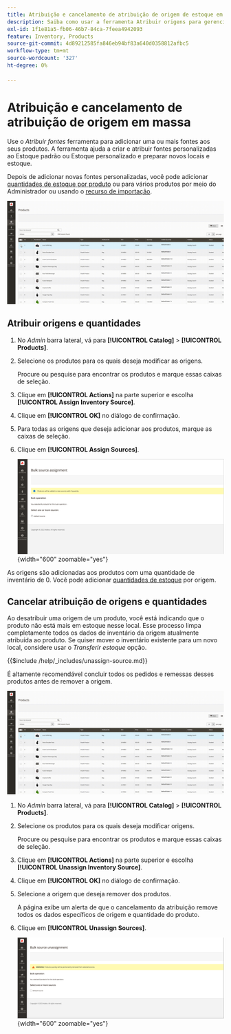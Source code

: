 ```yaml
---
title: Atribuição e cancelamento de atribuição de origem de estoque em massa
description: Saiba como usar a ferramenta Atribuir origens para gerenciar atribuições de origem de produtos.
exl-id: 1f1e81a5-fb06-46b7-84ca-7feea4942093
feature: Inventory, Products
source-git-commit: 4d89212585fa846eb94bf83a640d0358812afbc5
workflow-type: tm+mt
source-wordcount: '327'
ht-degree: 0%

---
```


# Atribuição e cancelamento de atribuição de origem em massa

Use o _Atribuir fontes_ ferramenta para adicionar uma ou mais fontes aos seus produtos. A ferramenta ajuda a criar e atribuir fontes personalizadas ao Estoque padrão ou Estoque personalizado e preparar novos locais e estoque.

Depois de adicionar novas fontes personalizadas, você pode adicionar [quantidades de estoque por produto](quantities-assign-per-product.md) ou para vários produtos por meio do Administrador ou usando o [recurso de importação](inventory-import-export.md).

![Adicionar origens de estoque para produtos selecionados](assets/inventory-bulk-assign-sources.gif)

## Atribuir origens e quantidades

1. No _Admin_ barra lateral, vá para **[!UICONTROL Catalog]** > **[!UICONTROL Products]**.

1. Selecione os produtos para os quais deseja modificar as origens.

   Procure ou pesquise para encontrar os produtos e marque essas caixas de seleção.

1. Clique em **[!UICONTROL Actions]** na parte superior e escolha **[!UICONTROL Assign Inventory Source]**.

1. Clique em **[!UICONTROL OK]** no diálogo de confirmação.

1. Para todas as origens que deseja adicionar aos produtos, marque as caixas de seleção.

1. Clique em **[!UICONTROL Assign Sources]**.

   ![Selecionar produtos para adicionar origens](assets/inventory-bulk-assign-sources-summary.png){width="600" zoomable="yes"}

As origens são adicionadas aos produtos com uma quantidade de inventário de 0. Você pode adicionar [quantidades de estoque](quantities-assign-per-product.md) por origem.

## Cancelar atribuição de origens e quantidades

Ao desatribuir uma origem de um produto, você está indicando que o produto não está mais em estoque nesse local. Esse processo limpa completamente todos os dados de inventário da origem atualmente atribuída ao produto. Se quiser mover o inventário existente para um novo local, considere usar o _Transferir estoque_ opção.

{{$include /help/_includes/unassign-source.md}}

É altamente recomendável concluir todos os pedidos e remessas desses produtos antes de remover a origem.

![Cancelar atribuição de origens para produtos selecionados](assets/inventory-bulk-unassign-sources.gif)

1. No _Admin_ barra lateral, vá para **[!UICONTROL Catalog]** > **[!UICONTROL Products]**.

1. Selecione os produtos para os quais deseja modificar origens.

   Procure ou pesquise para encontrar os produtos e marque essas caixas de seleção.

1. Clique em **[!UICONTROL Actions]** na parte superior e escolha **[!UICONTROL Unassign Inventory Source]**.

1. Clique em **[!UICONTROL OK]** no diálogo de confirmação.

1. Selecione a origem que deseja remover dos produtos.

   A página exibe um alerta de que o cancelamento da atribuição remove todos os dados específicos de origem e quantidade do produto.

1. Clique em **[!UICONTROL Unassign Sources]**.

   ![Remover origens de produtos selecionados](assets/inventory-bulk-unassign-sources-summary.png){width="600" zoomable="yes"}
